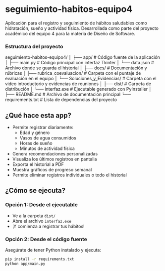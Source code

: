 # seguimiento-habitos-equipo4

Aplicación para el registro y seguimiento de hábitos saludables como hidratación, sueño y actividad física. Desarrollada como parte del proyecto académico del equipo 4 para la materia de Diseño de Software.

### Estructura del proyecto
seguimiento-habitos-equipo4/
│
├── app/                             # Código fuente de la aplicación
│   ├── main.py                      # Código principal con interfaz Tkinter
│   └── data.json                    # Archivo donde se guarda el historial
│
├── docs/                            # Documentación y rúbricas
│   ├── rubrica_coevaluacion/        # Carpeta con el puntaje de evaluación en el equipo
│   └── Soluciones_y_Evidencias/     # Carpeta con el video introductorio y evidencias de reuniones
│
├── dist/                            # Carpeta de distribución
│   └── interfaz.exe                 # Ejecutable generado con PyInstaller
│
├── README.md                        # Archivo de documentación principal
└── requirements.txt                 # Lista de dependencias del proyecto

## ¿Qué hace esta app?

- Permite registrar diariamente:
  - Edad y género
  - Vasos de agua consumidos
  - Horas de sueño
  - Minutos de actividad física
- Genera recomendaciones personalizadas
- Visualiza los últimos registros en pantalla
- Exporta el historial a PDF
- Muestra gráficos de progreso semanal
- Permite eliminar registros individuales o todo el historial

## ¿Cómo se ejecuta?

### Opción 1: Desde el ejecutable

- Ve a la carpeta `dist/`
- Abre el archivo `interfaz.exe`
- ¡Y comienza a registrar tus hábitos!

### Opción 2: Desde el código fuente

Asegúrate de tener Python instalado y ejecuta:

```bash
pip install -r requirements.txt
python app/main.py


